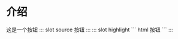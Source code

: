 # 介绍

<demo-block>
这是一个按钮
::: slot source
<el-button>按钮</el-button>
:::
::: slot highlight
``` html
<el-button >按钮</el-button>
```
:::
</demo-block>
